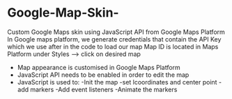 # Google-Map-Skin-
Custom Google Maps skin using JavaScript API from Google Maps Platform
In Google maps platform, we generate credentials that contain the API Key which we use after in the code to load our map
Map ID is located in Maps Platform under Styles --> click on desired map

* Map appearance is customised in Google Maps Platform
* JavaScript API needs to be enabled in order to edit the map
* JavaScript is used to:
  -Init the map
  -set lcoordinates and center point
  -add markers
  -Add event listeners
  -Animate the markers
